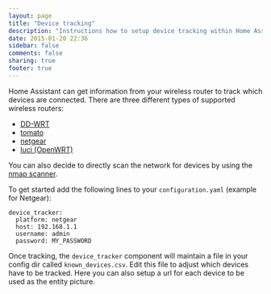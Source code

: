 ```yaml
---
layout: page
title: "Device tracking"
description: "Instructions how to setup device tracking within Home Assistant."
date: 2015-01-20 22:36
sidebar: false
comments: false
sharing: true
footer: true
---
```


Home Assistant can get information from your wireless router to track which devices are connected. There are three different types of supported wireless routers:

- [DD-WRT](/components/device_tracker.ddwrt.html)
- [tomato](/components/device_tracker.tomato.html)
- [netgear](/components/device_tracker.netgear.html)
- [luci (OpenWRT)](/components/device_tracker.luci.html)

You can also decide to directly scan the network for devices by using the [nmap scanner](/components/device_tracker.nmap_scanner.html).

To get started add the following lines to your `configuration.yaml` (example for Netgear):

```
device_tracker:
  platform: netgear
  host: 192.168.1.1
  username: admin
  password: MY_PASSWORD
```

Once tracking, the `device_tracker` component will maintain a file in your config dir called `known_devices.csv`. Edit this file to adjust which devices have to be tracked. Here you can also setup a url for each device to be used as the entity picture.
